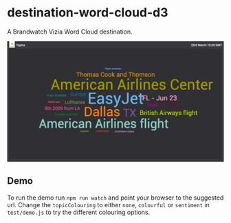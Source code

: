 # destination-word-cloud-d3
A Brandwatch Vizia Word Cloud destination.

![example of a word cloud destination](../images/screenshots/destination-word-cloud-d3.png)

## Demo
To run the demo run `npm run watch` and point your browser to the suggested url.
Change the `topicColouring` to either `none`, `colourful` or `sentiment` in `test/demo.js` to try the different colouring options.

